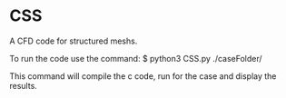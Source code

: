 # CSS
A CFD code for structured meshs.

To run the code use the command:
$ python3 CSS.py ./caseFolder/

This command will compile the c code, run for the case and display the results.
